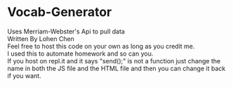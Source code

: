 # Vocab-Generator
Uses Merriam-Webster's Api to pull data \
Written By Lohen Chen\
Feel free to host this code on your own as long as you credit me.\
I used this to automate homework and so can you.\
If you host on repl.it and it says "send();" is not a function just change the name in both the JS file and the HTML file and then you can change it back if you want. 
